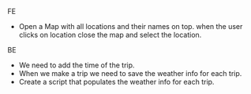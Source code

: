 FE
* Open a Map with all locations and their names on top.
	when the user clicks on location close the map and select the location.

BE
* We need to add the time of the trip.
* When we make a trip we need to save the weather info for each trip.
* Create a script that populates the weather info for each trip.
